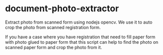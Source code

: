 # document-photo-extractor
Extract photo from scanned form using nodejs opencv. We use it to auto crop the photo from scanned registration form. 

If you have a case where you have registration that need to fill paper form with photo glued to paper form that this script can help to find the photo on scanned paper form and crop the photo from it.
